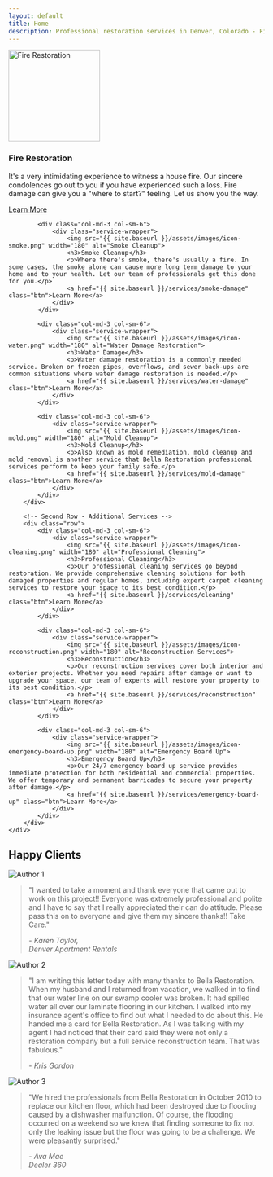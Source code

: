 ```yaml
---
layout: default
title: Home
description: Professional restoration services in Denver, Colorado - Fire, Smoke, Water, and Mold damage restoration
---
```


<!-- Services -->
<div class="section">
    <div class="container">
        <!-- First Row - Core Services -->
        <div class="row">
            <div class="col-md-3 col-sm-6">
                <div class="service-wrapper">
                    <img src="{{ site.baseurl }}/assets/images/icon-fire.png" width="180" alt="Fire Restoration">
                    <h3>Fire Restoration</h3>
                    <p>It's a very intimidating experience to witness a house fire. Our sincere condolences go out to you if you have experienced such a loss. Fire damage can give you a "where to start?" feeling. Let us show you the way.</p>
                    <a href="{{ site.baseurl }}/services/fire-damage" class="btn">Learn More</a>
                </div>
            </div>

            <div class="col-md-3 col-sm-6">
                <div class="service-wrapper">
                    <img src="{{ site.baseurl }}/assets/images/icon-smoke.png" width="180" alt="Smoke Cleanup">
                    <h3>Smoke Cleanup</h3>
                    <p>Where there's smoke, there's usually a fire. In some cases, the smoke alone can cause more long term damage to your home and to your health. Let our team of professionals get this done for you.</p>
                    <a href="{{ site.baseurl }}/services/smoke-damage" class="btn">Learn More</a>
                </div>
            </div>

            <div class="col-md-3 col-sm-6">
                <div class="service-wrapper">
                    <img src="{{ site.baseurl }}/assets/images/icon-water.png" width="180" alt="Water Damage Restoration">
                    <h3>Water Damage</h3>
                    <p>Water damage restoration is a commonly needed service. Broken or frozen pipes, overflows, and sewer back-ups are common situations where water damage restoration is needed.</p>
                    <a href="{{ site.baseurl }}/services/water-damage" class="btn">Learn More</a>
                </div>
            </div>

            <div class="col-md-3 col-sm-6">
                <div class="service-wrapper">
                    <img src="{{ site.baseurl }}/assets/images/icon-mold.png" width="180" alt="Mold Cleanup">
                    <h3>Mold Cleanup</h3>
                    <p>Also known as mold remediation, mold cleanup and mold removal is another service that Bella Restoration professional services perform to keep your family safe.</p>
                    <a href="{{ site.baseurl }}/services/mold-damage" class="btn">Learn More</a>
                </div>
            </div>
        </div>

        <!-- Second Row - Additional Services -->
        <div class="row">
            <div class="col-md-3 col-sm-6">
                <div class="service-wrapper">
                    <img src="{{ site.baseurl }}/assets/images/icon-cleaning.png" width="180" alt="Professional Cleaning">
                    <h3>Professional Cleaning</h3>
                    <p>Our professional cleaning services go beyond restoration. We provide comprehensive cleaning solutions for both damaged properties and regular homes, including expert carpet cleaning services to restore your space to its best condition.</p>
                    <a href="{{ site.baseurl }}/services/cleaning" class="btn">Learn More</a>
                </div>
            </div>

            <div class="col-md-3 col-sm-6">
                <div class="service-wrapper">
                    <img src="{{ site.baseurl }}/assets/images/icon-reconstruction.png" width="180" alt="Reconstruction Services">
                    <h3>Reconstruction</h3>
                    <p>Our reconstruction services cover both interior and exterior projects. Whether you need repairs after damage or want to upgrade your space, our team of experts will restore your property to its best condition.</p>
                    <a href="{{ site.baseurl }}/services/reconstruction" class="btn">Learn More</a>
                </div>
            </div>

            <div class="col-md-3 col-sm-6">
                <div class="service-wrapper">
                    <img src="{{ site.baseurl }}/assets/images/icon-emergency-board-up.png" width="180" alt="Emergency Board Up">
                    <h3>Emergency Board Up</h3>
                    <p>Our 24/7 emergency board up service provides immediate protection for both residential and commercial properties. We offer temporary and permanent barricades to secure your property after damage.</p>
                    <a href="{{ site.baseurl }}/services/emergency-board-up" class="btn">Learn More</a>
                </div>
            </div>
        </div>
    </div>
</div>
<!-- End Services -->

<!-- Testimonials -->
<div class="section">
    <div class="container">
        <h2>Happy Clients</h2>
        <div class="row">
            <!-- Testimonial -->
            <div class="testimonial col-md-4 col-sm-6">
                <!-- Author Photo -->
                <div class="author-photo">
                    <img src="{{ site.baseurl }}/assets/images/user4.jpg" alt="Author 1">
                </div>
                <div class="testimonial-bubble">
                    <blockquote>
                        <!-- Quote -->
                        <p class="quote">
                            "I wanted to take a moment and thank everyone that came out to work on this project!!  Everyone was extremely professional and polite and I have to say that I really appreciated their can do attitude.  Please pass this on to everyone and give them my sincere thanks!!  Take Care."
                        </p>
                        <!-- Author Info -->
                        <cite class="author-info">
                            - Karen Taylor,<br> Denver Apartment Rentals
                        </cite>
                    </blockquote>
                    <div class="sprite arrow-speech-bubble"></div>
                </div>
            </div>
            <!-- End Testimonial -->
            <div class="testimonial col-md-4 col-sm-6">
                <div class="author-photo">
                    <img src="{{ site.baseurl }}/assets/images/user3.jpg" alt="Author 2">
                </div>
                <div class="testimonial-bubble">
                    <blockquote>
                        <p class="quote">
                            "I am writing this letter today with many thanks to Bella Restoration. When my husband and I returned from vacation, we walked in to find that our water line on our swamp cooler was broken. It had spilled water all over our laminate flooring in our kitchen. I walked into my insurance agent's office to find out what I needed to do about this. He handed me a card for Bella Restoration. As I was talking with my agent I had noticed that their card said they were not only a restoration company but a full service reconstruction team. That was fabulous."
                        </p>
                        <cite class="author-info">
                            - Kris Gordon<br>
                        </cite>
                    </blockquote>
                    <div class="sprite arrow-speech-bubble"></div>
                </div>
            </div>
            <div class="testimonial col-md-4 col-sm-6">
                <div class="author-photo">
                    <img src="{{ site.baseurl }}/assets/images/user2.jpg" alt="Author 3">
                </div>
                <div class="testimonial-bubble">
                    <blockquote>
                        <p class="quote">
                            "We hired the professionals from Bella Restoration in October 2010 to replace our kitchen floor, which had been destroyed due to flooding caused by a dishwasher malfunction. Of course, the flooding occurred on a weekend so we knew that finding someone to fix not only the leaking issue but the floor was going to be a challenge. We were pleasantly surprised."
                        </p>
                        <cite class="author-info">
                            - Ava Mae<br>Dealer 360
                        </cite>
                    </blockquote>
                    <div class="sprite arrow-speech-bubble"></div>
                </div>
            </div>
        </div>
    </div>
</div>
<!-- End Testimonials --> 